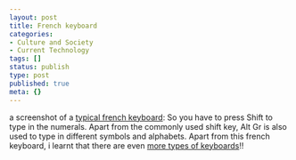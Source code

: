 ```yaml
---
layout: post
title: French keyboard
categories:
- Culture and Society
- Current Technology
tags: []
status: publish
type: post
published: true
meta: {}
---
```

a screenshot of a [typical french keyboard](http://en.wikipedia.org/wiki/Image:French_pc_keyboard.svg): So you have to press Shift to type in the numerals. Apart from the commonly used shift key, Alt Gr is also used to type in different symbols and alphabets. Apart from this french keyboard, i learnt that there are even [more types of keyboards](http://en.wikipedia.org/wiki/Keyboard_layout)!!
